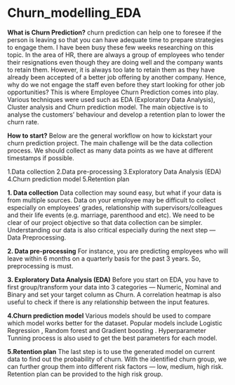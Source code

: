 # Churn_modelling_EDA

**What is Churn Prediction?**
churn prediction can help one to foresee if the person is leaving so that you can have adequate time to prepare strategies to engage them. I have been busy these few weeks researching on this topic. In the area of HR, there are always a group of employees who tender their resignations even though they are doing well and the company wants to retain them. However, it is always too late to retain them as they have already been accepted of a better job offering by another company. Hence, why do we not engage the staff even before they start looking for other job opportunities? This is where Employee Churn Prediction comes into play.
Various techniques were used such as EDA (Exploratory Data Analysis), Cluster analysis and Churn prediction model. The main objective is to analyse the customers’ behaviour and develop a retention plan to lower the churn rate.

**How to start?**
Below are the general workflow on how to kickstart your churn prediction project. The main challenge will be the data collection process. We should collect as many data points as we have at different timestamps if possible.

1.Data collection
2.Data pre-processing
3.Exploratory Data Analysis (EDA)
4.Churn prediction model
5.Retention plan

**1. Data collection**
Data collection may sound easy, but what if your data is from multiple sources. Data on your employee may be difficult to collect especially on employees’ grades, relationship with supervisors/colleagues and their life events (e.g. marriage, parenthood and etc). We need to be clear of our project objective so that data collection can be simpler. Understanding our data is also critical especially during the next step — Data Preprocessing.

**2. Data pre-processing**
For instance, you are predicting employees who will leave within 6 months on a quarterly basis for the past 3 years. So, preprocessing is must.

**3. Exploratory Data Analysis (EDA)**
Before you start on EDA, you have to first group/transform your data into 3 categories — Numeric, Nominal and Binary and set your target column as Churn.
A correlation heatmap is also useful to check if there is any relationship between the input features.

**4.Churn prediction model**
Various models should be used to compare which model works better for the dataset. Popular models include Logistic Regression , Random forest and Gradient boosting . Hyperparameter Tunning process is also used to get the best parameters for each model.

**5.Retention plan**
The last step is to use the generated model on current data to find out the probability of churn. With the identified churn group, we can further group them into different risk factors — low, medium, high risk. Retention plan can be provided to the high risk group.



